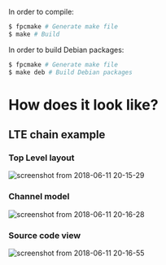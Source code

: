 In order to compile:
```sh
$ fpcmake # Generate make file
$ make # Build
```

In order to build Debian packages:
```sh
$ fpcmake # Generate make file
$ make deb # Build Debian packages
```

# How does it look like?

## LTE chain example

### Top Level layout
![screenshot from 2018-06-11 20-15-29](https://user-images.githubusercontent.com/7699043/41249642-e92be6d4-6db4-11e8-9bf8-f9d3569f085e.png)

### Channel model
![screenshot from 2018-06-11 20-16-28](https://user-images.githubusercontent.com/7699043/41249641-e887e6c4-6db4-11e8-9969-2b114afffd06.png)

### Source code view
![screenshot from 2018-06-11 20-16-55](https://user-images.githubusercontent.com/7699043/41249639-e7f2d1a6-6db4-11e8-8496-f2262f8088ac.png)
